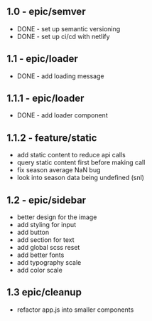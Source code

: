 ## 1.0 - epic/semver

- DONE - set up semantic versioning
- DONE - set up ci/cd with netlify

## 1.1 - epic/loader

- DONE - add loading message

## 1.1.1 - epic/loader

- DONE - add loader component

## 1.1.2 - feature/static

- add static content to reduce api calls
- query static content first before making call
- fix season average NaN bug
- look into season data being undefined (snl)

## 1.2 - epic/sidebar

- better design for the image
- add styling for input
- add button
- add section for text
- add global scss reset
- add better fonts
- add typography scale
- add color scale

## 1.3 epic/cleanup

- refactor app.js into smaller components
